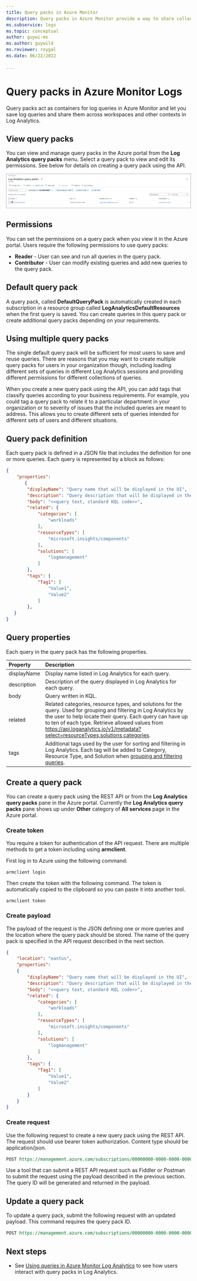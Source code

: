 ```yaml
---
title: Query packs in Azure Monitor
description: Query packs in Azure Monitor provide a way to share collections of log queries in multiple Log Analytics workspaces. 
ms.subservice: logs
ms.topic: conceptual
author: guywi-ms
ms.author: guywild
ms.reviewer: roygal
ms.date: 06/22/2022

---
```


# Query packs in Azure Monitor Logs
Query packs act as containers for log queries in Azure Monitor and let you save log queries and share them across workspaces and other contexts in Log Analytics. 

## View query packs
You can view and manage query packs in the Azure portal from the **Log Analytics query packs** menu. Select a query pack to view and edit its permissions. See below for details on creating a query pack using the API.

[![View query packs](media/query-packs/view-query-pack.png)](media/query-packs/view-query-pack.png#lightbox)

## Permissions
You can set the permissions on a query pack when you view it in the Azure portal. Users require the following permissions to use query packs:

- **Reader** - User can see and run all queries in the query pack.
- **Contributor** - User can modify existing queries and add new queries to the query pack.

## Default query pack
A query pack, called **DefaultQueryPack** is automatically created in each subscription in a resource group called **LogAnalyticsDefaultResources** when the first query is saved. You can create queries in this query pack or create additional query packs depending on your requirements.

## Using multiple query packs
The single default query pack will be sufficient for most users to save and reuse queries. There are reasons that you may want to create multiple query packs for users in your organization though, including loading different sets of queries in different Log Analytics sessions and providing different permissions for different collections of queries. 

When you create a new query pack using the API, you can add tags that classify queries according to your business requirements. For example, you could tag a query pack to relate it to a particular department in your organization or to severity of issues that the included queries are meant to address. This allows you to create different sets of queries intended for different sets of users and different situations.

## Query pack definition
Each query pack is defined in a JSON file that includes the definition for one or more queries. Each query is represented by a block as follows:

```json
{
    "properties":
       {
        "displayName": "Query name that will be displayed in the UI",
        "description": "Query description that will be displayed in the UI",
        "body": "<<query text, standard KQL code>>",
        "related": {
            "categories": [
                "workloads"
            ],
            "resourceTypes": [
                "microsoft.insights/components"
            ],
            "solutions": [
                "logmanagement"
            ]
        },
        "tags": {
            "Tag1": [
                "Value1",
                "Value2"
            ]
        },
   }
}
```


## Query properties
Each query in the query pack has the following properties.


| Property | Description |
|:---|:---|
| displayName | Display name listed in Log Analytics for each query. | 
| description | Description of the query displayed in Log Analytics for each query. |
| body        | Query written in KQL. |
| related     | Related categories, resource types, and solutions for the query. Used for grouping and filtering in Log Analytics by the user to help locate their query. Each query can have up to ten of each type. Retrieve allowed values from  https://api.loganalytics.io/v1/metadata?select=resourceTypes,solutions,categories. |
| tags        | Additional tags used by the user for sorting and filtering in Log Analytics. Each tag will be added to Category, Resource Type, and Solution when [grouping and filtering queries](queries.md#find-and-filter-queries). |

## Create a query pack
You can create a query pack using the REST API or from the **Log Analytics query packs** pane in the Azure portal. Currently the **Log Analytics query packs** pane shows up under **Other** category of **All services** page in the Azure portal.

### Create token
You require a token for authentication of the API request. There are multiple methods to get a token including using **armclient**.

First log in to Azure using the following command:

```
armclient login
```

Then create the token with the following command. The token is automatically copied to the clipboard so you can paste it into another tool.

```
armclient token
```

### Create payload
The payload of the request is the JSON defining one or more queries and the location where the query pack should be stored. The name of the query pack is specified in the API request described in the next section.

```json
{
    "location": "eastus",
    "properties":
    {
        "displayName": "Query name that will be displayed in the UI",
        "description": "Query description that will be displayed in the UI",
        "body": "<<query text, standard KQL code>>",
        "related": {
            "categories": [
                "workloads"
            ],
            "resourceTypes": [
                "microsoft.insights/components"
            ],
            "solutions": [
                "logmanagement"
            ]
        },
        "tags": {
            "Tag1": [
                "Value1",
                "Value2"
            ]
        }
    }
}
```

### Create request
Use the following request to create a new query pack using the REST API. The request should use bearer token authorization. Content type should be application/json.

```rest
POST https://management.azure.com/subscriptions/00000000-0000-0000-0000-000000000000/resourceGroups/my-resource-group/providers/Microsoft.Insights/querypacks/my-query-pack?api-version=2019-09-01
```

Use a tool that can submit a REST API request such as Fiddler or Postman to submit the request using the payload described in the previous section. The query ID will be generated and returned in the payload. 

## Update a query pack
To update a query pack, submit the following request with an updated payload. This command requires the query pack ID.

```rest
POST https://management.azure.com/subscriptions/00000000-0000-0000-0000-000000000000/resourceGroups/my-resource-group/providers/Microsoft.Insights/querypacks/my-query-pack/queries/query-id/?api-version=2019-09-01
```

## Next steps

- See [Using queries in Azure Monitor Log Analytics](queries.md) to see how users interact with query packs in Log Analytics.
